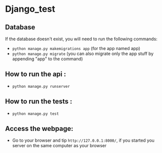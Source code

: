 # Django_test

## Database
If the database doesn't exist, you will need to run the following commands:
 * `python manage.py makemigrations app` (for the app named app)
 * `python manage.py migrate` (you can also migrate only the app stuff by appending "app" to the command)


## How to run the api :
 * `python manage.py runserver`

## How to run the tests :
 * `python manage.py test`

## Access the webpage:
 * Go to your browser and tip `http://127.0.0.1:8000/`, if you started you server on the same computer as your browser

